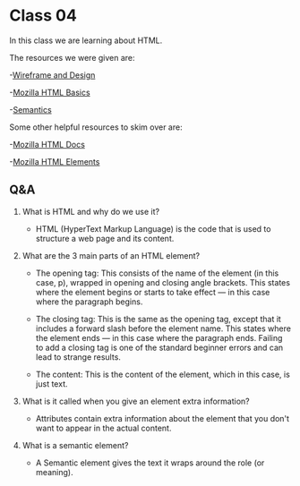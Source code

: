 # Class 04

In this class we are learning about HTML.

The resources we were given are:

-[Wireframe and Design](https://careerfoundry.com/en/blog/ux-design/how-to-create-your-first-wireframe/)

-[Mozilla HTML Basics](https://developer.mozilla.org/en-US/docs/Learn/Getting_started_with_the_web/HTML_basics)

-[Semantics](https://developer.mozilla.org/en-US/docs/Glossary/Semantics)

Some other helpful resources to skim over are:

-[Mozilla HTML Docs](https://developer.mozilla.org/en-US/docs/Web/HTML)

-[Mozilla HTML Elements](https://developer.mozilla.org/en-US/docs/Web/HTML/Element)

## Q&A

1. What is HTML and why do we use it?

    - HTML (HyperText Markup Language) is the code that is used to structure a web page and its content.

2. What are the 3 main parts of an HTML element?

    - The opening tag: This consists of the name of the element (in this case, p), wrapped in opening and closing angle brackets. This states where the element begins or starts to take effect — in this case where the paragraph begins.

    - The closing tag: This is the same as the opening tag, except that it includes a forward slash before the element name. This states where the element ends — in this case where the paragraph ends. Failing to add a closing tag is one of the standard beginner errors and can lead to strange results.

    - The content: This is the content of the element, which in this case, is just text.

3. What is it called when you give an element extra information?

    - Attributes contain extra information about the element that you don't want to appear in the actual content.

4. What is a semantic element?

    - A Semantic element gives the text it wraps around the role (or meaning).
    